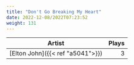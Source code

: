 ```yaml
---
title: "Don't Go Breaking My Heart"
date: 2022-12-08/2022T07:23:52
weight: 131
---
```




 Artist | Plays 
----- | -----:
[Elton John]({{< ref "a5041">}}) | 3
